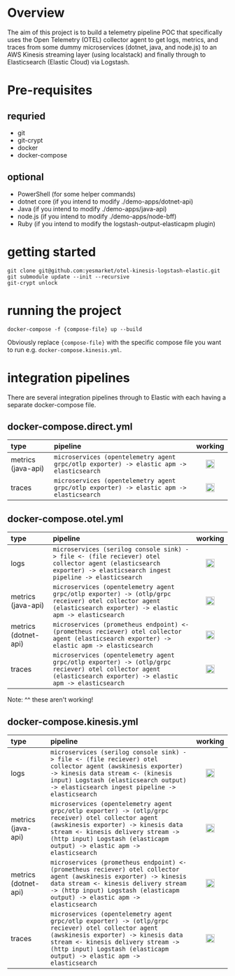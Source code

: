 # Overview

The aim of this project is to build a telemetry pipeline POC that specifically uses the Open Telemetry (OTEL) collector agent to get logs, metrics, and traces from some dummy microservices (dotnet, java, and node.js) to an AWS Kinesis streaming layer (using localstack) and finally through to Elasticsearch (Elastic Cloud) via Logstash.

# Pre-requisites

## requried

* git
* git-crypt
* docker
* docker-compose

## optional

* PowerShell (for some helper commands)
* dotnet core (if you intend to modify ./demo-apps/dotnet-api)
* Java (if you intend to modify ./demo-apps/java-api)
* node.js (if you intend to modify ./demo-apps/node-bff)
* Ruby (if you intend to modify the logstash-output-elasticapm plugin)

# getting started

```
git clone git@github.com:yesmarket/otel-kinesis-logstash-elastic.git
git submodule update --init --recursive
git-crypt unlock
```

# running the project

```
docker-compose -f {compose-file} up --build
```

Obviously replace `{compose-file}` with the specific compose file you want to run e.g. `docker-compose.kinesis.yml`.

# integration pipelines

There are several integration pipelines through to Elastic with each having a separate docker-compose file.

## docker-compose.direct.yml

| type | pipeline | working |
| :--- | :--- | :---: |
| metrics (java-api) | `microservices (opentelemetry agent grpc/otlp exporter) -> elastic apm -> elasticsearch` | <img src="https://user-images.githubusercontent.com/10783372/236388851-0cdbf473-af2c-4090-93b5-1ef597f86b9c.png" height="20" width="20" /> |
| traces | `microservices (opentelemetry agent grpc/otlp exporter) -> elastic apm -> elasticsearch` | <img src="https://user-images.githubusercontent.com/10783372/236388851-0cdbf473-af2c-4090-93b5-1ef597f86b9c.png" height="20" width="20" /> |

## docker-compose.otel.yml

| type | pipeline | working |
| :--- | :--- | :---: |
| logs | `microservices (serilog console sink) -> file <- (file reciever) otel collector agent (elasticsearch exporter) -> elasticsearch ingest pipeline -> elasticsearch` | <img src="https://user-images.githubusercontent.com/10783372/236389448-71505ef6-d7d7-4cd3-acc0-e549de122f47.png" height="20" width="20" /> |
| metrics (java-api) | `microservices (opentelemetry agent grpc/otlp exporter) -> (otlp/grpc receiver) otel collector agent (elasticsearch exporter) -> elastic apm -> elasticsearch` | <img src="https://user-images.githubusercontent.com/10783372/236389448-71505ef6-d7d7-4cd3-acc0-e549de122f47.png" height="20" width="20" /> |
| metrics (dotnet-api) | `microservices (prometheus endpoint) <- (prometheus reciever) otel collector agent (elasticsearch exporter) -> elastic apm -> elasticsearch` | <img src="https://user-images.githubusercontent.com/10783372/236389448-71505ef6-d7d7-4cd3-acc0-e549de122f47.png" height="20" width="20" /> |
| traces | `microservices (opentelemetry agent grpc/otlp exporter) -> (otlp/grpc reciever) otel collector agent (elasticsearch exporter) -> elastic apm -> elasticsearch` | <img src="https://user-images.githubusercontent.com/10783372/236389448-71505ef6-d7d7-4cd3-acc0-e549de122f47.png" height="20" width="20" /> |

Note: ^^ these aren't working!

## docker-compose.kinesis.yml

| type | pipeline | working |
| :--- | :--- | :---: |
| logs | `microservices (serilog console sink) -> file <- (file reciever) otel collector agent (awskinesis exporter) -> kinesis data stream <- (kinesis input) Logstash (elasticsearch output) -> elasticsearch ingest pipeline -> elasticsearch` | <img src="https://user-images.githubusercontent.com/10783372/236388851-0cdbf473-af2c-4090-93b5-1ef597f86b9c.png" height="20" width="20" /> |
| metrics (java-api) | `microservices (opentelemetry agent grpc/otlp exporter) -> (otlp/grpc receiver) otel collector agent (awskinesis exporter) -> kinesis data stream <- kinesis delivery stream -> (http input) Logstash (elasticapm output) -> elastic apm -> elasticsearch` | <img src="https://user-images.githubusercontent.com/10783372/236389448-71505ef6-d7d7-4cd3-acc0-e549de122f47.png" height="20" width="20" /> |
| metrics (dotnet-api) | `microservices (prometheus endpoint) <- (prometheus reciever) otel collector agent (awskinesis exporter) -> kinesis data stream <- kinesis delivery stream -> (http input) Logstash (elasticapm output) -> elastic apm -> elasticsearch` | <img src="https://user-images.githubusercontent.com/10783372/236389448-71505ef6-d7d7-4cd3-acc0-e549de122f47.png" height="20" width="20" /> |
| traces | `microservices (opentelemetry agent grpc/otlp exporter) -> (otlp/grpc reciever) otel collector agent (awskinesis exporter) -> kinesis data stream <- kinesis delivery stream -> (http input) Logstash (elasticapm output) -> elastic apm -> elasticsearch` | <img src="https://user-images.githubusercontent.com/10783372/236388851-0cdbf473-af2c-4090-93b5-1ef597f86b9c.png" height="20" width="20" /> |
